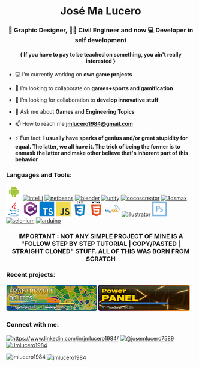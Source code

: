 <h1 align="center">José Ma Lucero</h1>
<h3 align="center">🎨 Graphic Designer, 👷‍♂️ Civil Engineer and now 💻 Developer in self development</h3>
<h4 align="center">{ If you have to pay to be teached on something, you ain't really interested }</h4>
 <!---
<p align="left"> <img src="https://komarev.com/ghpvc/?username=jmlucero1984&label=Profile%20views&color=0e75b6&style=flat" alt="jmlucero1984" /> </p>
 
<p align="left"> <a href="https://github.com/ryo-ma/github-profile-trophy"><img src="https://github-profile-trophy.vercel.app/?username=jmlucero1984" alt="jmlucero1984" /></a> </p>
--->



- 💻 I’m currently working on **own game projects**

- 🤝 I’m looking to collaborate on **games+sports and gamification**

- 📯 I’m looking for collaboration to **develop innovative stuff**

- 💬 Ask me about **Games and Engineering Topics**

- 📫 How to reach me **jmlucero1984@gmail.com**

- ⚡ Fun fact: **I usually have sparks of genius and/or great stupidity for equal. The latter, we all have it. The trick of being the former is to enmask the latter and make other believe that's inherent part of this behavior**


 

<h3 align="left">Languages and Tools:</h3>
<p align="left">
<a href="https://developer.android.com" target="_blank" rel="noreferrer"><img src="https://raw.githubusercontent.com/devicons/devicon/master/icons/android/android-original-wordmark.svg" alt="android" width="40" height="40"/></a>
<a href="https://www.jetbrains.com/" target="_blank" rel="noreferrer"><img src="https://blog.jetbrains.com/wp-content/uploads/2019/01/idea_icon.svg" alt="intellij" width="40" height="40"/></a>
<a href="https://netbeans.apache.org/" target="_blank" rel="noreferrer"><img src="https://netbeans.apache.org/_/images/apache-netbeans.svg" alt="netbeans" width="40" height="40"/></a>
<a href="https://www.blender.org/" target="_blank" rel="noreferrer"><img src="https://download.blender.org/branding/community/blender_community_badge_white.svg" alt="blender" width="40" height="40"/></a>
<a href="https://unity.com/" target="_blank" rel="noreferrer"><img src="https://www.vectorlogo.zone/logos/unity3d/unity3d-icon.svg" alt="unity" width="40" height="40"/></a>
<a href="https://www.cocos.com/" target="_blank" rel="noreferrer"><img src="https://xgm.guru/files/283/293993/14161744_0fc270d048.png" alt="cocoscreator" width="40" height="40"/></a>
<a href="https://latinoamerica.autodesk.com/" target="_blank" rel="noreferrer"><img src="https://www.svgrepo.com/show/303505/3ds-max-full-logo.svg" alt="3dsmax" width="40" height="40"/></a>
<a href="https://www.java.com" target="_blank" rel="noreferrer"><img src="https://raw.githubusercontent.com/devicons/devicon/master/icons/java/java-original.svg" alt="java" width="40" height="40"/></a>
<a href="https://www.w3schools.com/cs/" target="_blank" rel="noreferrer"><img src="https://raw.githubusercontent.com/devicons/devicon/master/icons/csharp/csharp-original.svg" alt="csharp" width="40" height="40"/></a>
<a href="https://www.typescriptlang.org/" target="_blank" rel="noreferrer"><img src="https://raw.githubusercontent.com/devicons/devicon/master/icons/typescript/typescript-original.svg" alt="typescript" width="40" height="40"/></a>
<a href="https://developer.mozilla.org/en-US/docs/Web/JavaScript" target="_blank" rel="noreferrer"><img src="https://raw.githubusercontent.com/devicons/devicon/master/icons/javascript/javascript-original.svg" alt="javascript" width="40" height="40"/></a>
<a href="https://www.w3schools.com/css/" target="_blank" rel="noreferrer"><img src="https://raw.githubusercontent.com/devicons/devicon/master/icons/css3/css3-original-wordmark.svg" alt="css3" width="40" height="40"/></a>
<a href="https://www.w3.org/html/" target="_blank" rel="noreferrer"><img src="https://raw.githubusercontent.com/devicons/devicon/master/icons/html5/html5-original-wordmark.svg" alt="html5" width="40" height="40"/></a>
<a href="https://www.mysql.com/" target="_blank" rel="noreferrer"><img src="https://raw.githubusercontent.com/devicons/devicon/master/icons/mysql/mysql-original-wordmark.svg" alt="mysql" width="40" height="40"/></a>
<a href="https://www.adobe.com/in/products/illustrator.html" target="_blank" rel="noreferrer"><img src="https://www.vectorlogo.zone/logos/adobe_illustrator/adobe_illustrator-icon.svg" alt="illustrator" width="40" height="40"/></a>
<a href="https://www.photoshop.com/en" target="_blank" rel="noreferrer"><img src="https://raw.githubusercontent.com/devicons/devicon/master/icons/photoshop/photoshop-line.svg" alt="photoshop" width="40" height="40"/></a>
<a href="https://www.selenium.dev" target="_blank" rel="noreferrer"><img src="https://raw.githubusercontent.com/detain/svg-logos/780f25886640cef088af994181646db2f6b1a3f8/svg/selenium-logo.svg" alt="selenium" width="40" height="40"/></a>
<a href="https://www.arduino.cc/" target="_blank" rel="noreferrer"><img src="https://cdn.worldvectorlogo.com/logos/arduino-1.svg" alt="arduino" width="40" height="40"/></a>
</p>

<h3 align="center">IMPORTANT : NOT ANY SIMPLE PROJECT OF MINE IS A "FOLLOW STEP BY STEP TUTORIAL | COPY/PASTED | STRAIGHT CLONED" STUFF. ALL OF THIS WAS BORN FROM SCRATCH </h3>
<h3 align="left">Recent projects:</h3>
<p align="left">
 <a href="https://github.com/Jmlucero1984/FracturableObjects" target="_blank" rel="noreferrer"><img src="https://github.com/Jmlucero1984/FracturableObjects/blob/main/fracturableObjsPill.png" alt="FracturableObjects" height="70"/></a> 
  <a href="https://github.com/Jmlucero1984/PowerPanel" target="_blank" rel="noreferrer"><img src="https://github.com/Jmlucero1984/PowerPanel/blob/master/PowerPanelPill2.png" alt="PowerPanel" height="70"/></a>
</p>




 
<h3 align="left">Connect with me:</h3>
<p align="left">
<a href="https://linkedin.com/in/jmlucero1984/" target="blank"><img align="center" src="https://raw.githubusercontent.com/rahuldkjain/github-profile-readme-generator/master/src/images/icons/Social/linked-in-alt.svg" alt="https://www.linkedin.com/in/jmlucero1984/" height="30" width="40" /></a>
<a href="https://www.youtube.com/channel/UCY-35QDjG_pK76fdDb9VgyA" target="blank"><img align="center" src="https://raw.githubusercontent.com/rahuldkjain/github-profile-readme-generator/master/src/images/icons/Social/youtube.svg" alt="@josemlucero7589" height="30" width="40" /></a>
 <a href="https://www.codewars.com/users/Jmlucero1984" target="blank"><img align="center" src="https://www.codewars.com/users/Jmlucero1984/badges/micro" alt="Jmlucero1984" height="30" /></a>
</p>

<p><img align="left" src="https://github-readme-stats.vercel.app/api/top-langs?username=jmlucero1984&show_icons=true&locale=en&layout=compact" alt="jmlucero1984" /></p>

<p>&nbsp;<img align="center" src="https://github-readme-stats.vercel.app/api?username=jmlucero1984&show_icons=true&locale=en" alt="jmlucero1984" /></p>


